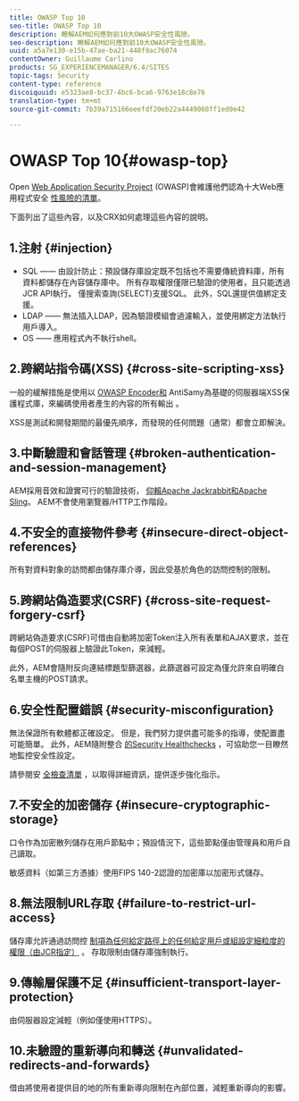 ```yaml
---
title: OWASP Top 10
seo-title: OWASP Top 10
description: 瞭解AEM如何應對前10大OWASP安全性風險。
seo-description: 瞭解AEM如何應對前10大OWASP安全性風險。
uuid: a5a7e130-e15b-47ae-ba21-448f9ac76074
contentOwner: Guillaume Carlino
products: SG_EXPERIENCEMANAGER/6.4/SITES
topic-tags: Security
content-type: reference
discoiquuid: e5323ae8-bc37-4bc6-bca6-9763e18c8e76
translation-type: tm+mt
source-git-commit: 7b39a715166eeefdf20eb22a4449068ff1ed0e42

---
```



# OWASP Top 10{#owasp-top}

Open [Web Application Security Project](https://www.owasp.org) (OWASP)會維護他們認為十大Web應用程式安全 [性風險的清單](https://www.owasp.org/index.php/OWASP_Top_Ten_Project)。

下面列出了這些內容，以及CRX如何處理這些內容的說明。

## 1.注射 {#injection}

* SQL —— 由設計防止：預設儲存庫設定既不包括也不需要傳統資料庫，所有資料都儲存在內容儲存庫中。 所有存取權限僅限已驗證的使用者，且只能透過JCR API執行。 僅搜索查詢(SELECT)支援SQL。 此外，SQL還提供值綁定支援。
* LDAP —— 無法插入LDAP，因為驗證模組會過濾輸入，並使用綁定方法執行用戶導入。
* OS —— 應用程式內不執行shell。

## 2.跨網站指令碼(XSS) {#cross-site-scripting-xss}

一般的緩解措施是使用以 [OWASP Encoder和](https://www.owasp.org/index.php/OWASP_Java_Encoder_Project) AntiSamy為基礎的伺服器端XSS保護程式庫，來編碼使用者產生的內容的所有輸出 [](https://www.owasp.org/index.php/Category:OWASP_AntiSamy_Project)。

XSS是測試和開發期間的最優先順序，而發現的任何問題（通常）都會立即解決。

## 3.中斷驗證和會話管理 {#broken-authentication-and-session-management}

AEM採用音效和證實可行的驗證技術， [仰賴Apache Jackrabbit](https://jackrabbit.apache.org/)[和Apache Sling](https://sling.apache.org/)。 AEM不會使用瀏覽器/HTTP工作階段。

## 4.不安全的直接物件參考 {#insecure-direct-object-references}

所有對資料對象的訪問都由儲存庫介導，因此受基於角色的訪問控制的限制。

## 5.跨網站偽造要求(CSRF) {#cross-site-request-forgery-csrf}

跨網站偽造要求(CSRF)可借由自動將加密Token注入所有表單和AJAX要求，並在每個POST的伺服器上驗證此Token，來減輕。

此外，AEM會隨附反向連結標題型篩選器，此篩選器可設定為僅允許來自明確白名單主機的POST請求。

## 6.安全性配置錯誤 {#security-misconfiguration}

無法保證所有軟體都正確設定。 但是，我們努力提供盡可能多的指導，使配置盡可能簡單。 此外，AEM隨附整合 [的Security Healthchecks](/help/sites-administering/operations-dashboard.md) ，可協助您一目瞭然地監控安全性設定。

請參閱安 [全檢查清單](/help/sites-administering/security-checklist.md) ，以取得詳細資訊，提供逐步強化指示。

## 7.不安全的加密儲存 {#insecure-cryptographic-storage}

口令作為加密散列儲存在用戶節點中；預設情況下，這些節點僅由管理員和用戶自己讀取。

敏感資料（如第三方憑據）使用FIPS 140-2認證的加密庫以加密形式儲存。

## 8.無法限制URL存取 {#failure-to-restrict-url-access}

儲存庫允許通過訪問控 [制項為任何給定路徑上的任何給定用戶或組設定細粒度的權限（由JCR指定）](https://docs.adobe.com/content/docs/en/spec/jcr/2.0/16_Access_Control_Management.html) 。 存取限制由儲存庫強制執行。

## 9.傳輸層保護不足 {#insufficient-transport-layer-protection}

由伺服器設定減輕（例如僅使用HTTPS）。

## 10.未驗證的重新導向和轉送 {#unvalidated-redirects-and-forwards}

借由將使用者提供目的地的所有重新導向限制在內部位置，減輕重新導向的影響。

